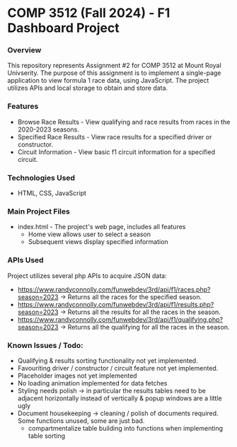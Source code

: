 # COMP 3512 (Fall 2024) - F1 Dashboard Project
### Overview
This repository represents Assignment #2 for COMP 3512 at Mount Royal Univserity.
The purpose of this assignment is to implement a single-page application to view
formula 1 race data, using JavaScript. The project utilizes APIs and local storage
to obtain and store data.

### Features
- Browse Race Results - View qualifying and race results from races in the 2020-2023 seasons.
- Specified Race Results - View race results for a specified driver or constructor.
- Circuit Information - View basic f1 circuit information for a specified circuit.

### Technologies Used
- HTML, CSS, JavaScript

### Main Project Files
- index.html - The project's web page, includes all features
    - Home view allows user to select a season
    - Subsequent views display specified information

### APIs Used
Project utilizes several php APIs to acquire JSON data:
- https://www.randyconnolly.com/funwebdev/3rd/api/f1/races.php?season=2023      -> Returns all the races for the specified season.
- https://www.randyconnolly.com/funwebdev/3rd/api/f1/results.php?season=2023    -> Returns all the results for all the races in the season.
- https://www.randyconnolly.com/funwebdev/3rd/api/f1/qualifying.php?season=2023 -> Returns all the qualifying for all the races in the season.


### Known Issues / Todo:
- Qualifying & results sorting functionality not yet implemented.
- Favouriting driver / constructor / circuit feature not yet implemented.
- Placeholder images not yet implemented
- No loading animation implemented for data fetches
- Styling needs polish -> in particular the results tables need to be adjacent horizontally instead of vertically & popup windows are a little ugly
- Document housekeeping -> cleaning / polish of documents required. Some functions unused, some are just bad.
    - compartmentalize table building into functions when implementing table sorting